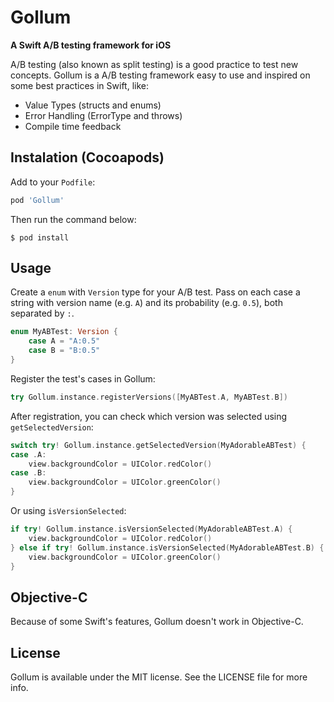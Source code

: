 # Gollum
**A Swift A/B testing framework for iOS**

A/B testing (also known as split testing) is a good practice to test new concepts. Gollum is a A/B testing framework easy to use and inspired on some best practices in Swift, like:
* Value Types (structs and enums)
* Error Handling (ErrorType and throws)
* Compile time feedback

## Instalation (Cocoapods)
Add to your `Podfile`:
```rb
pod 'Gollum'
```
Then run the command below:
```
$ pod install
```
## Usage
Create a `enum` with `Version` type for your A/B test. Pass on each case a string with version name (e.g. `A`) and its probability (e.g. `0.5`), both separated by `:`.
```swift
enum MyABTest: Version {
    case A = "A:0.5"
    case B = "B:0.5"
}
```
Register the test's cases in Gollum:
```swift
try Gollum.instance.registerVersions([MyABTest.A, MyABTest.B])
```
After registration, you can check which version was selected using `getSelectedVersion`:

```swift
switch try! Gollum.instance.getSelectedVersion(MyAdorableABTest) {
case .A:
    view.backgroundColor = UIColor.redColor()
case .B:
    view.backgroundColor = UIColor.greenColor()
}
```

Or using `isVersionSelected`:

```swift
if try! Gollum.instance.isVersionSelected(MyAdorableABTest.A) {
    view.backgroundColor = UIColor.redColor()
} else if try! Gollum.instance.isVersionSelected(MyAdorableABTest.B) {
    view.backgroundColor = UIColor.greenColor()
}
```
## Objective-C
Because of some Swift's features, Gollum doesn't work in Objective-C.

## License
Gollum is available under the MIT license. See the LICENSE file for more info.
